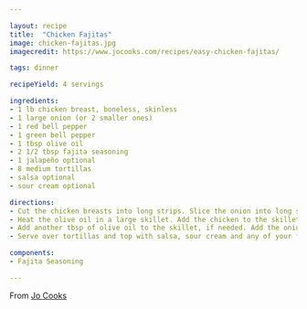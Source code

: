 ```yaml
---

layout: recipe
title:  "Chicken Fajitas"
image: chicken-fajitas.jpg
imagecredit: https://www.jocooks.com/recipes/easy-chicken-fajitas/

tags: dinner

recipeYield: 4 servings

ingredients:
- 1 lb chicken breast, boneless, skinless
- 1 large onion (or 2 smaller ones)
- 1 red bell pepper
- 1 green bell pepper
- 1 tbsp olive oil
- 2 1/2 tbsp fajita seasoning
- 1 jalapeño optional
- 8 medium tortillas
- salsa optional
- sour cream optional

directions:
- Cut the chicken breasts into long strips. Slice the onion into long strips. Slice the peppers into long 1/4  inch strips. 
- Heat the olive oil in a large skillet. Add the chicken to the skillet then sprinkle about half of the fajita seasoning over the chicken and toss. Cook the chicken for 5 to 10 minutes until it's fully cooked and no longer pink, and it's slightly charred, but not burned. Transfer the chicken to a plate and set aside.
- Add another tbsp of olive oil to the skillet, if needed. Add the onion and cook for a couple minutes until it's slightly translucent. Add the peppers and the remaining fajita seasoning and toss. Cook for another 3 to 5 more minutes so the peppers cook slightly, you don't want them over cooked, they should be a bit crunchy. Add the chicken back to the skillet and toss with the peppers.
- Serve over tortillas and top with salsa, sour cream and any of your favorite toppings.

components:
- Fajita Seasoning

---
```


From [Jo Cooks](https://www.jocooks.com/recipes/easy-chicken-fajitas/)

